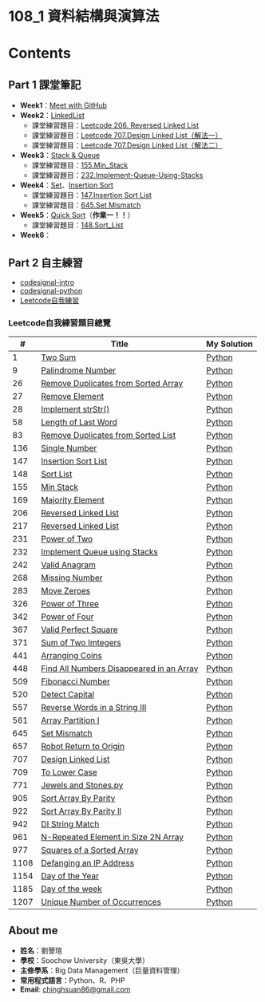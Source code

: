 # 108_1 資料結構與演算法
# Contents

## Part 1 課堂筆記
* **Week1**：[Meet with GitHub](https://github.com/chinghsuan/class_exercises/tree/master/week1)
* **Week2**：[LinkedList](https://github.com/chinghsuan/class_exercises/blob/master/week2)
    * 課堂練習題目：[Leetcode 206. Reversed Linked List](https://github.com/chinghsuan/class_exercises/blob/master/week2/206.%20Reversed%20Linked%20List.py)
    * 課堂練習題目：[Leetcode 707.Design Linked List（解法一）](https://github.com/chinghsuan/class_exercises/blob/master/week2/707.%20Design%20Linked%20List%EF%BC%88%E8%A7%A3%E6%B3%95%E4%B8%80%EF%BC%89.py)
    * 課堂練習題目：[Leetcode 707.Design Linked List（解法二）](https://github.com/chinghsuan/class_exercises/blob/master/week2/707.%20Design%20Linked%20List%EF%BC%88%E8%A7%A3%E6%B3%95%E4%BA%8C%EF%BC%89.py)
* **Week3**：[Stack & Queue](https://github.com/chinghsuan/class_exercises/tree/master/week3)
    * 課堂練習題目：[155.Min_Stack](https://github.com/chinghsuan/class_exercises/blob/master/week3/155.%20Min%20Stack.py)
    * 課堂練習題目：[232.Implement-Queue-Using-Stacks](https://github.com/chinghsuan/class_exercises/blob/master/week3/232.%20Implement%20Queue%20using%20Stacks.py)
* **Week4**：[Set](https://github.com/chinghsuan/class_exercises/tree/master/week4)、[Insertion Sort](https://github.com/chinghsuan/class_exercises/tree/master/week4)
    * 課堂練習題目：[147.Insertion Sort List](https://github.com/chinghsuan/class_exercises/blob/master/week4/147.%20Insertion%20Sort%20List.py)
    * 課堂練習題目：[645.Set Mismatch](https://github.com/chinghsuan/class_exercises/blob/master/week4/645.%20Set%20Mismatch.py)
* **Week5**：[Quick Sort](https://github.com/chinghsuan/class_exercises/tree/master/week5)（**作業一！！**）
    * 課堂練習題目：[148.Sort_List](https://github.com/chinghsuan/class_exercises/blob/master/Leetcode/148.%20Sort%20List.py)
* **Week6**：

## Part 2 自主練習
* [codesignal-intro](https://github.com/chinghsuan/class_exercises/tree/master/codesignal%20-%20intro)
* [codesignal-python](https://github.com/chinghsuan/class_exercises/tree/master/codesignal%20-%20python)
* [Leetcode自我練習](https://github.com/chinghsuan/class_exercises/tree/master/Leetcode)

### Leetcode自我練習題目總覽
|#|    Title   |My Solution|
|---|-------------| ----- |
|1|[Two Sum](https://leetcode.com/problems/two-sum/)|[Python](https://github.com/chinghsuan/class_exercises/blob/master/Leetcode/1.%20Two%20Sum.py)
|9|[Palindrome Number](https://leetcode.com/problems/palindrome-number)|[Python](https://github.com/chinghsuan/class_exercises/blob/master/Leetcode/9.%20Palindrome%20Number.py)
|26|[Remove Duplicates from Sorted Array](https://leetcode.com/problems/remove-duplicates-from-sorted-array)|[Python](https://github.com/chinghsuan/class_exercises/blob/master/Leetcode/26.%20Remove%20Duplicates%20from%20Sorted%20Array.py)
|27|[Remove Element](https://leetcode.com/problems/remove-element)|[Python](https://github.com/chinghsuan/class_exercises/blob/master/Leetcode/27.%20Remove%20Element.py)
|28|[Implement strStr()](https://leetcode.com/problems/implement-strstr)|[Python](https://github.com/chinghsuan/class_exercises/blob/master/Leetcode/28.%20Implement%20strStr().py)
|58|[Length of Last Word](https://leetcode.com/problems/length-of-last-word)|[Python](https://github.com/chinghsuan/class_exercises/blob/master/Leetcode/58.%20Length%20of%20Last%20Word.py)
|83|[Remove Duplicates from Sorted List](https://leetcode.com/problems/remove-duplicates-from-sorted-list)|[Python](https://github.com/chinghsuan/class_exercises/blob/master/Leetcode/83.%20Remove%20Duplicates%20from%20Sorted%20List.py)
|136|[Single Number](https://leetcode.com/problems/single-number)|[Python](https://github.com/chinghsuan/class_exercises/blob/master/Leetcode/136.%20Single%20Number.py)
|147|[Insertion Sort List](https://leetcode.com/problems/insertion-sort-list)|[Python](https://github.com/chinghsuan/class_exercises/blob/master/Leetcode/147.%20Insertion%20Sort%20List.py)
|148|[Sort List](https://leetcode.com/problems/sort-list/)|[Python](https://github.com/chinghsuan/class_exercises/blob/master/Leetcode/148.%20Sort%20List.py)
|155|[Min Stack](https://leetcode.com/problems/min-stack)|[Python](https://github.com/chinghsuan/class_exercises/blob/master/Leetcode/155.%20Min%20Stack.py)
|169|[Majority Element](https://leetcode.com/problems/majority-element)|[Python](https://github.com/chinghsuan/class_exercises/blob/master/Leetcode/169.%20Majority%20Element.py)
|206|[Reversed Linked List](https://leetcode.com/problems/reverse-linked-list)|[Python](https://github.com/chinghsuan/class_exercises/blob/master/Leetcode/206.%20Reversed%20Linked%20List.py)
|217|[Reversed Linked List](https://leetcode.com/problems/contains-duplicate)|[Python](https://github.com/chinghsuan/class_exercises/blob/master/Leetcode/217.%20Contains%20Duplicate.py)
|231|[Power of Two](https://leetcode.com/problems/power-of-two)|[Python](https://github.com/chinghsuan/class_exercises/blob/master/Leetcode/231.%20Power%20of%20Two.py)
|232|[Implement Queue using Stacks](https://leetcode.com/problems/implement-queue-using-stacks)|[Python](https://github.com/chinghsuan/class_exercises/blob/master/Leetcode/232.%20Implement%20Queue%20using%20Stacks.py)
|242|[Valid Anagram](https://leetcode.com/problems/valid-anagram)|[Python](https://github.com/chinghsuan/class_exercises/blob/master/Leetcode/242.%20Valid%20Anagram.py)
|268|[Missing Number](https://leetcode.com/problems/missing-number)|[Python](https://github.com/chinghsuan/class_exercises/blob/master/Leetcode/268.%20Missing%20Number.py)
|283|[Move Zeroes](https://leetcode.com/problems/move-zeroes)|[Python](https://github.com/chinghsuan/class_exercises/blob/master/Leetcode/283.%20Move%20Zeroes.py)
|326|[Power of Three](https://leetcode.com/problems/power-of-three)|[Python](https://github.com/chinghsuan/class_exercises/blob/master/Leetcode/326.%20Power%20of%20Three.py)
|342|[Power of Four](https://leetcode.com/problems/power-of-four)|[Python](https://github.com/chinghsuan/class_exercises/blob/master/Leetcode/342.%20Power%20of%20Four.py)
|367|[Valid Perfect Square](https://leetcode.com/problems/valid-perfect-square)|[Python](https://github.com/chinghsuan/class_exercises/blob/master/Leetcode/367.%20Valid%20Perfect%20Square.py)
|371|[Sum of Two Imtegers](https://leetcode.com/problems/sum-of-two-integers)|[Python](https://github.com/chinghsuan/class_exercises/blob/master/Leetcode/371.%20Sum%20of%20Two%20Imtegers.py)
|441|[Arranging Coins](https://leetcode.com/problems/arranging-coins)|[Python](https://github.com/chinghsuan/class_exercises/blob/master/Leetcode/441.%20Arranging%20Coins.py)
|448|[Find All Numbers Disappeared in an Array](https://leetcode.com/problems/find-all-numbers-disappeared-in-an-array)|[Python](https://github.com/chinghsuan/class_exercises/blob/master/Leetcode/448.%20Find%20All%20Numbers%20Disappeared%20in%20an%20Array.py)
|509|[Fibonacci Number](https://leetcode.com/problems/fibonacci-number)|[Python](https://github.com/chinghsuan/class_exercises/blob/master/Leetcode/509.%20Fibonacci%20Number.py)
|520|[Detect Capital](https://leetcode.com/problems/detect-capital)|[Python](https://github.com/chinghsuan/class_exercises/blob/master/Leetcode/520.%20Detect%20Capital.py)
|557|[Reverse Words in a String III](https://leetcode.com/problems/reverse-words-in-a-string-iii)|[Python](https://github.com/chinghsuan/class_exercises/blob/master/Leetcode/557.%20Reverse%20Words%20in%20a%20String%20III.py)
|561|[Array Partition I](https://leetcode.com/problems/array-partition-i)|[Python](https://github.com/chinghsuan/class_exercises/blob/master/Leetcode/561.%20Array%20Partition%20I.py)
|645|[Set Mismatch](https://leetcode.com/problems/set-mismatch)|[Python](https://github.com/chinghsuan/class_exercises/blob/master/Leetcode/645.%20Set%20Mismatch.py)
|657|[Robot Return to Origin](https://leetcode.com/problems/robot-return-to-origin)|[Python](https://github.com/chinghsuan/class_exercises/blob/master/Leetcode/645.%20Set%20Mismatch.py)
|707|[Design Linked List](https://leetcode.com/problems/design-linked-list)|[Python](https://github.com/chinghsuan/class_exercises/blob/master/Leetcode/707.%20Design%20Linked%20List.py)
|709|[To Lower Case](https://leetcode.com/problems/to-lower-case)|[Python](https://github.com/chinghsuan/class_exercises/blob/master/Leetcode/709.%20To%20Lower%20Case.py)
|771|[Jewels and Stones.py](https://leetcode.com/problems/jewels-and-stones)|[Python](https://github.com/chinghsuan/class_exercises/blob/master/Leetcode/771.%20Jewels%20and%20Stones.py)
|905|[Sort Array By Parity](https://leetcode.com/problems/sort-array-by-parity)|[Python](https://github.com/chinghsuan/class_exercises/blob/master/Leetcode/905.%20Sort%20Array%20By%20Parity.py)
|922|[Sort Array By Parity ll](https://leetcode.com/problems/sort-array-by-parity-ii)|[Python](https://github.com/chinghsuan/class_exercises/blob/master/Leetcode/922.%20Sort%20Array%20By%20Parity%20ll.py)
|942|[DI String Match](https://leetcode.com/problems/di-string-match)|[Python](https://github.com/chinghsuan/class_exercises/blob/master/Leetcode/942.%20DI%20String%20Match.py)
|961|[N-Repeated Element in Size 2N Array](https://leetcode.com/problems/n-repeated-element-in-size-2n-array)|[Python](https://github.com/chinghsuan/class_exercises/blob/master/Leetcode/961.%20N-Repeated%20Element%20in%20Size%202N%20Array.py)
|977|[Squares of a Sorted Array](https://leetcode.com/problems/squares-of-a-sorted-array)|[Python](https://github.com/chinghsuan/class_exercises/blob/master/Leetcode/977.%20Squares%20of%20a%20Sorted%20Array.py)
|1108|[Defanging an IP Address](https://leetcode.com/problems/defanging-an-ip-address)|[Python](https://github.com/chinghsuan/class_exercises/blob/master/Leetcode/1108.%20Defanging%20an%20IP%20Address.py)
|1154|[Day of the Year](https://leetcode.com/problems/day-of-the-year)|[Python](https://github.com/chinghsuan/class_exercises/blob/master/Leetcode/1154.%20Day%20of%20the%20Year.py)
|1185|[Day of the week](https://leetcode.com/problems/day-of-the-week)|[Python](https://github.com/chinghsuan/class_exercises/blob/master/Leetcode/1185.%20Day%20of%20the%20week.py)
|1207|[Unique Number of Occurrences](https://leetcode.com/problems/unique-number-of-occurrences)|[Python](https://github.com/chinghsuan/class_exercises/blob/master/Leetcode/1207.%20Unique%20Number%20of%20Occurrences.py)


## About me
- **姓名**：劉謦瑄
- **學校**：Soochow University（東吳大學）
- **主修學系**：Big Data Management（巨量資料管理）
- **常用程式語言**：Python、R、PHP
- **Email**: chinghsuan86@gmail.com
